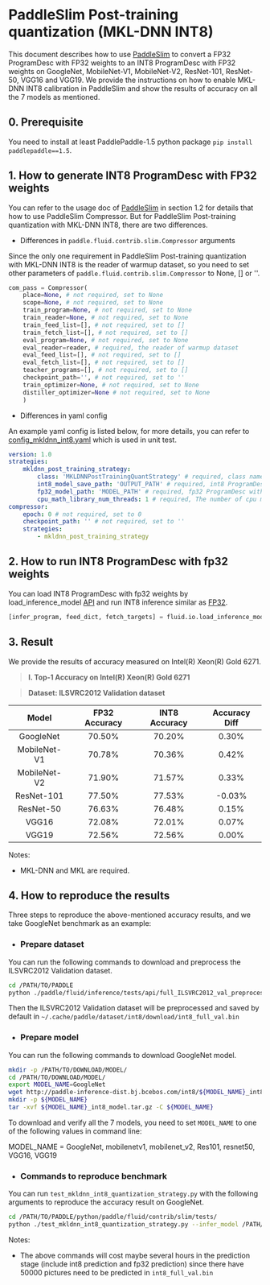 # PaddleSlim Post-training quantization (MKL-DNN INT8)

This document describes how to use [PaddleSlim](https://github.com/PaddlePaddle/models/blob/develop/PaddleSlim/docs/usage.md) to convert a FP32 ProgramDesc with FP32 weights to an INT8 ProgramDesc with FP32 weights on GoogleNet, MobileNet-V1, MobileNet-V2, ResNet-101, ResNet-50, VGG16 and VGG19. We provide the instructions on how to enable MKL-DNN INT8 calibration in PaddleSlim and show the results of accuracy on all the 7 models as mentioned.

## 0. Prerequisite

You need to install at least PaddlePaddle-1.5 python package `pip install paddlepaddle==1.5`.

## 1. How to generate INT8 ProgramDesc with FP32 weights

You can refer to the usage doc of [PaddleSlim](https://github.com/PaddlePaddle/models/blob/develop/PaddleSlim/docs/usage.md) in section 1.2 for details that how to use PaddleSlim Compressor. But for PaddleSlim Post-training quantization with MKL-DNN INT8, there are two differences.

* Differences in `paddle.fluid.contrib.slim.Compressor` arguments

Since the only one requirement in PaddleSlim Post-training quantization with MKL-DNN INT8 is the reader of warmup dataset, so you need to set other parameters of `paddle.fluid.contrib.slim.Compressor` to None, [] or ''.

```python
com_pass = Compressor(
    place=None, # not required, set to None
    scope=None, # not required, set to None
    train_program=None, # not required, set to None
    train_reader=None, # not required, set to None
    train_feed_list=[], # not required, set to []
    train_fetch_list=[], # not required, set to []
    eval_program=None, # not required, set to None
    eval_reader=reader, # required, the reader of warmup dataset
    eval_feed_list=[], # not required, set to []
    eval_fetch_list=[], # not required, set to []
    teacher_programs=[], # not required, set to []
    checkpoint_path='', # not required, set to ''
    train_optimizer=None, # not required, set to None
    distiller_optimizer=None # not required, set to None
    )
```

* Differences in yaml config

An example yaml config is listed below, for more details, you can refer to [config_mkldnn_int8.yaml](https://github.com/PaddlePaddle/Paddle/blob/develop/python/paddle/fluid/contrib/slim/tests/quantization/config_mkldnn_int8.yaml) which is used in unit test.

```yaml
version: 1.0
strategies:
    mkldnn_post_training_strategy:
        class: 'MKLDNNPostTrainingQuantStrategy' # required, class name of MKL-DNN INT8 Post-training quantization strategy
        int8_model_save_path: 'OUTPUT_PATH' # required, int8 ProgramDesc with fp32 weights
        fp32_model_path: 'MODEL_PATH' # required, fp32 ProgramDesc with fp32 weights
        cpu_math_library_num_threads: 1 # required, The number of cpu math library threads
compressor:
    epoch: 0 # not required, set to 0
    checkpoint_path: '' # not required, set to ''
    strategies:
        - mkldnn_post_training_strategy
```

## 2. How to run INT8 ProgramDesc with fp32 weights

You can load INT8 ProgramDesc with fp32 weights by load_inference_model [API](https://github.com/PaddlePaddle/Paddle/blob/8b50ad80ff6934512d3959947ac1e71ea3fb9ea3/python/paddle/fluid/io.py#L991) and run INT8 inference similar as [FP32](https://github.com/PaddlePaddle/models/blob/develop/PaddleCV/object_detection/eval.py "FP32").

```python
[infer_program, feed_dict, fetch_targets] = fluid.io.load_inference_model(model_path, exe)
```

## 3. Result

We provide the results of accuracy measured on Intel(R) Xeon(R) Gold 6271.

>**I. Top-1 Accuracy on Intel(R) Xeon(R) Gold 6271**

>**Dataset: ILSVRC2012 Validation dataset**

| Model        | FP32 Accuracy   | INT8 Accuracy   | Accuracy Diff   |
| :----------: | :-------------: | :------------:  | :--------------:|
| GoogleNet    |  70.50%         |  70.20%         |  0.30%          |
| MobileNet-V1 |  70.78%         |  70.36%         |  0.42%          |
| MobileNet-V2 |  71.90%         |  71.57%         |  0.33%          |
| ResNet-101   |  77.50%         |  77.53%         | -0.03%          |
| ResNet-50    |  76.63%         |  76.48%         |  0.15%          |
| VGG16        |  72.08%         |  72.01%         |  0.07%          |
| VGG19        |  72.56%         |  72.56%         |  0.00%          |

Notes:

* MKL-DNN and MKL are required.

## 4. How to reproduce the results

Three steps to reproduce the above-mentioned accuracy results, and we take GoogleNet benchmark as an example:

* ### Prepare dataset

You can run the following commands to download and preprocess the ILSVRC2012 Validation dataset.

```bash
cd /PATH/TO/PADDLE
python ./paddle/fluid/inference/tests/api/full_ILSVRC2012_val_preprocess.py
```

Then the ILSVRC2012 Validation dataset will be preprocessed and saved by default in `~/.cache/paddle/dataset/int8/download/int8_full_val.bin`

* ### Prepare model

You can run the following commands to download GoogleNet model.

```bash
mkdir -p /PATH/TO/DOWNLOAD/MODEL/
cd /PATH/TO/DOWNLOAD/MODEL/
export MODEL_NAME=GoogleNet
wget http://paddle-inference-dist.bj.bcebos.com/int8/${MODEL_NAME}_int8_model.tar.gz
mkdir -p ${MODEL_NAME}
tar -xvf ${MODEL_NAME}_int8_model.tar.gz -C ${MODEL_NAME}
```

To download and verify all the 7 models, you need to set `MODEL_NAME` to one of the following values in command line:

MODEL_NAME = GoogleNet, mobilenetv1, mobilenet_v2, Res101, resnet50, VGG16, VGG19

* ### Commands to reproduce benchmark

You can run `test_mkldnn_int8_quantization_strategy.py` with the following arguments to reproduce the accuracy result on GoogleNet.

``` bash
cd /PATH/TO/PADDLE/python/paddle/fluid/contrib/slim/tests/
python ./test_mkldnn_int8_quantization_strategy.py --infer_model /PATH/TO/DOWNLOAD/MODEL/${MODEL_NAME}/model --infer_data ~/.cache/paddle/dataset/int8/download/int8_full_val.bin --warmup_batch_size 100 --batch_size 1
```

Notes:

* The above commands will cost maybe several hours in the prediction stage (include int8 prediction and fp32 prediction) since there have 50000 pictures need to be predicted in `int8_full_val.bin`
